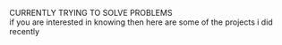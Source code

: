 CURRENTLY TRYING TO SOLVE PROBLEMS 
<br>if you are interested in knowing then here are some of the projects i did recently



